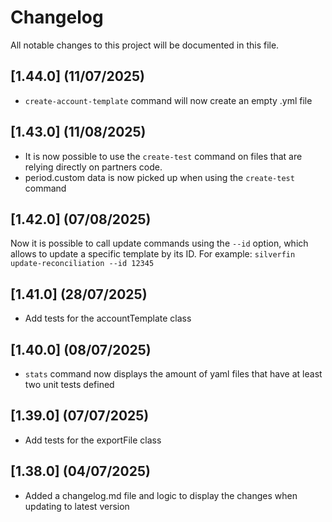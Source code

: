 # Changelog

All notable changes to this project will be documented in this file.

## [1.44.0] (11/07/2025)
- `create-account-template` command will now create an empty .yml file

## [1.43.0] (11/08/2025)
- It is now possible to use the `create-test` command on files that are relying directly on partners code.
- period.custom data is now picked up when using the `create-test` command

## [1.42.0] (07/08/2025)
Now it is possible to call update commands using the `--id` option, which allows to update a specific template by its ID.
For example: `silverfin update-reconciliation --id 12345`

## [1.41.0] (28/07/2025)
- Add tests for the accountTemplate class

## [1.40.0] (08/07/2025)
- `stats` command now displays the amount of yaml files that have at least two unit tests defined

## [1.39.0] (07/07/2025)
- Add tests for the exportFile class

## [1.38.0] (04/07/2025)
- Added a changelog.md file and logic to display the changes when updating to latest version
